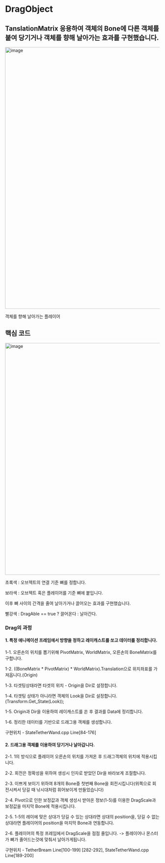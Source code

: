 # DragObject 

## TanslationMatrix 응용하여 객체의 Bone에 다른 객체를 붙여 당기거나 객체를 향해 날아가는 효과를 구현했습니다.

<img width="851" alt="image" src="https://github.com/KimDaeMins/Portfolio/assets/68540137/c87ccb8b-14fe-44e1-ab94-755d7202d155">

객체를 향해 날아가는 플레이어

## 핵심 코드

<img width="754" alt="image" src="https://github.com/KimDaeMins/Portfolio/assets/68540137/e4458be6-f3dd-4316-a875-e778e82aac49">

초록색 : 오브젝트의 연결 기준 뼈를 정합니다.

보라색 : 오브젝트 혹은 플레이어를 기준 뼈에 붙입니다.

이후 뼈 사이의 간격을 줄여 날아가거나 끌어오는 효과를 구현했습니다.

빨강색 : DragAble == true ? 끌어온다 : 날아간다.


### Drag의 과정

#### 1. 특정 애니메이션 프레임에서 방향을 정하고 레이캐스트를 쏘고 데이터를 정리합니다.

  1-1. 오른손의 위치를 뽑기위해 PivotMatrix, WorldMatrix, 오른손의 BoneMatrix를 구합니다.
  
  1-2. ((BoneMatrix  * PivotMatrix) * WorldMatrix).Translation으로 위치좌표를 가져옵니다.(Origin)
  
  1-3. 타겟팅상태라면 타겟의 위치 - Origin을 Dir로 설정합니다.

  1-4. 타겟팅 상태가 아니라면 객체의 Look을 Dir로 설정합니다.(Transform.Get_State(Look));

  1-5. Origin과 Dir을 이용하여 레이캐스트를 쏜 후 결과를 Data에 정리합니다.

  1-6. 정리한 데이터를 기반으로 드래그용 객체를 생성합니다.

  구현위치 - StateTetherWand.cpp Line[84-176]


#### 2. 드래그용 객체를 이용하여 당기거나 날아갑니다.

  2-1. 1의 방식으로 플레이어 오른손의 위치를 가져온 후 드래그객체의 위치에 적용시킵니다.

  2-2. 회전은 정확성을 위하여 생성시 인자로 받았던 Dir을 바라보게 조절합니다.

  2-3. 이쁘게 보이기 위하여 8개의 Bone중 첫번째 Bone을 회전시킵니다(위쪽으로 회전시켜서 당길 때 낚시대처럼 휘어보이게 만들었습니다)

  2-4. Pivot으로 인한 보정값과 객체 생성시 받아온 정보(1-5)를 이용한 DragScale과 보정값을  마지막 Bone에 적용시킵니다.

  2-5. 1-5의 레이에 맞은 상대가 당길 수 있는 상대라면 상대의 position을, 당길 수 없는 상대라면 플레이어의 position을 마지막 Bone과 연동합니다.

  2-6. 플레이어의 특정 프레임에서 DragScale을 점점 줄입니다. -> 플레이어나 몬스터가 뼈가 줄어드는것에 맞춰서 날아가게됩니다.

  구현위치 - TetherBream Line[100-199] [282-292], StateTetherWand.cpp Line[189-200]

